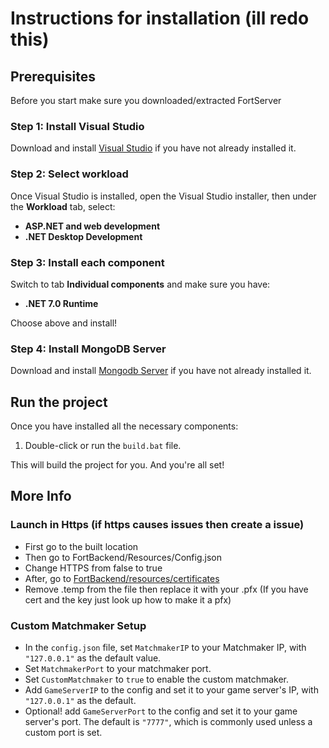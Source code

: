 # Instructions for installation (ill redo this)

## Prerequisites

Before you start make sure you downloaded/extracted FortServer

### Step 1: Install Visual Studio

Download and install [Visual Studio](https://visualstudio.microsoft.com/downloads/) if you have not already installed it.

### Step 2: Select workload

Once Visual Studio is installed, open the Visual Studio installer, then under the **Workload** tab, select:

- **ASP.NET and web development**
- **.NET Desktop Development**

### Step 3: Install each component

Switch to tab **Individual components** and make sure you have:

- **.NET 7.0 Runtime**

Choose above and install!

### Step 4: Install MongoDB Server

Download and install [Mongodb Server](https://www.mongodb.com/try/download/community) if you have not already installed it.

## Run the project

Once you have installed all the necessary components:

1. Double-click or run the `build.bat` file.

This will build the project for you. And you're all set!

## More Info
### Launch in Https (if https causes issues then create a issue)
- First go to the built location
- Then go to FortBackend/Resources/Config.json 
- Change HTTPS from false to true
- After, go to [FortBackend/resources/certificates](https://github.com/zinx28/FortBackend/tree/main/FortBackend/Resources/Certificates)
- Remove .temp from the file then replace it with your .pfx (If you have cert and the key just look up how to make it a pfx)

### Custom Matchmaker Setup
- In the `config.json` file, set `MatchmakerIP` to your Matchmaker IP, with `"127.0.0.1"` as the default value.
- Set `MatchmakerPort` to your matchmaker port.
- Set `CustomMatchmaker` to `true` to enable the custom matchmaker.
- Add `GameServerIP` to the config and set it to your game server's IP, with `"127.0.0.1"` as the default.
- Optional! add `GameServerPort` to the config and set it to your game server's port. The default is `"7777"`, which is commonly used unless a custom port is set.